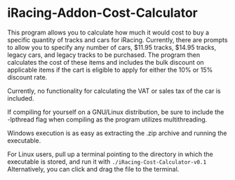 # iRacing-Addon-Cost-Calculator

This program allows you to calculate how much it would cost to buy a specific quantity of tracks and cars for iRacing. Currently, there are prompts to allow you to specify any number of cars, $11.95 tracks, $14.95 tracks, legacy cars, and legacy tracks to be purchased. The program then calculates the cost of these items and includes the bulk discount on applicable items if the cart is eligible to apply for either the 10% or 15% discount rate.

Currently, no functionality for calculating the VAT or sales tax of the car is included.

If compiling for yourself on a GNU/Linux distribution, be sure to include the -lpthread flag when compiling as the program utilizes multithreading.

Windows execution is as easy as extracting the .zip archive and running the executable.

For Linux users, pull up a terminal pointing to the directory in which the executable is stored, and run it with 
`./iRacing-Cost-Calculator-v0.1`
Alternatively, you can click and drag the file to the terminal.
